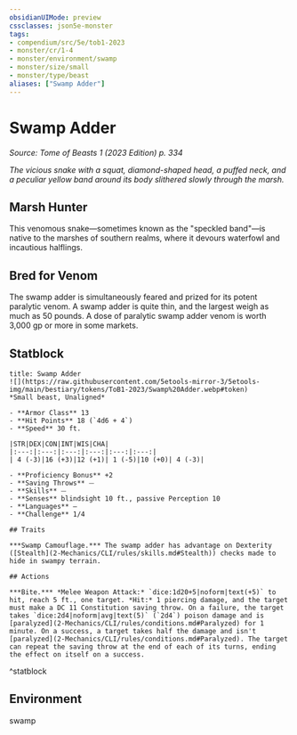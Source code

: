 ```yaml
---
obsidianUIMode: preview
cssclasses: json5e-monster
tags:
- compendium/src/5e/tob1-2023
- monster/cr/1-4
- monster/environment/swamp
- monster/size/small
- monster/type/beast
aliases: ["Swamp Adder"]
---
```

# Swamp Adder
*Source: Tome of Beasts 1 (2023 Edition) p. 334*  

*The vicious snake with a squat, diamond-shaped head, a puffed neck, and a peculiar yellow band around its body slithered slowly through the marsh.*

## Marsh Hunter

This venomous snake—sometimes known as the "speckled band"—is native to the marshes of southern realms, where it devours waterfowl and incautious halflings.

## Bred for Venom

The swamp adder is simultaneously feared and prized for its potent paralytic venom. A swamp adder is quite thin, and the largest weigh as much as 50 pounds. A dose of paralytic swamp adder venom is worth 3,000 gp or more in some markets.

## Statblock

```ad-statblock
title: Swamp Adder
![](https://raw.githubusercontent.com/5etools-mirror-3/5etools-img/main/bestiary/tokens/ToB1-2023/Swamp%20Adder.webp#token)
*Small beast, Unaligned*

- **Armor Class** 13
- **Hit Points** 18 (`4d6 + 4`)
- **Speed** 30 ft.

|STR|DEX|CON|INT|WIS|CHA|
|:---:|:---:|:---:|:---:|:---:|:---:|
| 4 (-3)|16 (+3)|12 (+1)| 1 (-5)|10 (+0)| 4 (-3)|

- **Proficiency Bonus** +2
- **Saving Throws** ⏤
- **Skills** ⏤
- **Senses** blindsight 10 ft., passive Perception 10
- **Languages** —
- **Challenge** 1/4

## Traits

***Swamp Camouflage.*** The swamp adder has advantage on Dexterity ([Stealth](2-Mechanics/CLI/rules/skills.md#Stealth)) checks made to hide in swampy terrain.

## Actions

***Bite.*** *Melee Weapon Attack:* `dice:1d20+5|noform|text(+5)` to hit, reach 5 ft., one target. *Hit:* 1 piercing damage, and the target must make a DC 11 Constitution saving throw. On a failure, the target takes `dice:2d4|noform|avg|text(5)` (`2d4`) poison damage and is [paralyzed](2-Mechanics/CLI/rules/conditions.md#Paralyzed) for 1 minute. On a success, a target takes half the damage and isn't [paralyzed](2-Mechanics/CLI/rules/conditions.md#Paralyzed). The target can repeat the saving throw at the end of each of its turns, ending the effect on itself on a success.
```
^statblock

## Environment

swamp